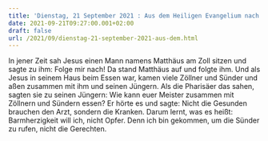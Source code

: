 ```yaml
---
title: 'Dienstag, 21 September 2021 : Aus dem Heiligen Evangelium nach Matthäus - Mt 9,9-13.'
date: 2021-09-21T09:27:00.001+02:00
draft: false
url: /2021/09/dienstag-21-september-2021-aus-dem.html
---
```


In jener Zeit sah Jesus einen Mann namens Matthäus am Zoll sitzen und sagte zu ihm: Folge mir nach! Da stand Matthäus auf und folgte ihm. Und als Jesus in seinem Haus beim Essen war, kamen viele Zöllner und Sünder und aßen zusammen mit ihm und seinen Jüngern. Als die Pharisäer das sahen, sagten sie zu seinen Jüngern: Wie kann euer Meister zusammen mit Zöllnern und Sündern essen? Er hörte es und sagte: Nicht die Gesunden brauchen den Arzt, sondern die Kranken. Darum lernt, was es heißt: Barmherzigkeit will ich, nicht Opfer. Denn ich bin gekommen, um die Sünder zu rufen, nicht die Gerechten.